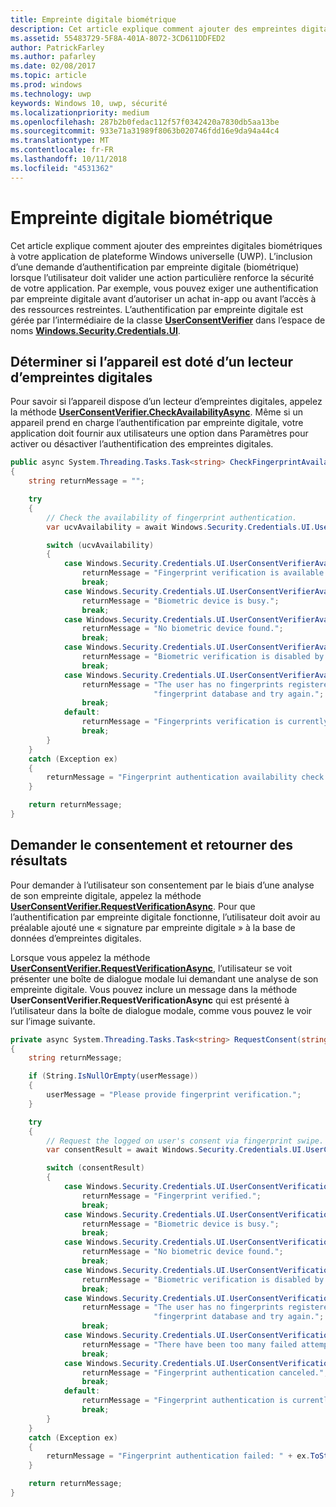 ```yaml
---
title: Empreinte digitale biométrique
description: Cet article explique comment ajouter des empreintes digitales biométriques à votre application de plateforme Windows universelle (UWP).
ms.assetid: 55483729-5F8A-401A-8072-3CD611DDFED2
author: PatrickFarley
ms.author: pafarley
ms.date: 02/08/2017
ms.topic: article
ms.prod: windows
ms.technology: uwp
keywords: Windows 10, uwp, sécurité
ms.localizationpriority: medium
ms.openlocfilehash: 287b2b0fedac112f57f0342420a7830db5aa13be
ms.sourcegitcommit: 933e71a31989f8063b020746fdd16e9da94a44c4
ms.translationtype: MT
ms.contentlocale: fr-FR
ms.lasthandoff: 10/11/2018
ms.locfileid: "4531362"
---
```

# <a name="fingerprint-biometrics"></a>Empreinte digitale biométrique




Cet article explique comment ajouter des empreintes digitales biométriques à votre application de plateforme Windows universelle (UWP). L’inclusion d’une demande d’authentification par empreinte digitale (biométrique) lorsque l’utilisateur doit valider une action particulière renforce la sécurité de votre application. Par exemple, vous pouvez exiger une authentification par empreinte digitale avant d’autoriser un achat in-app ou avant l’accès à des ressources restreintes. L’authentification par empreinte digitale est gérée par l’intermédiaire de la classe [**UserConsentVerifier**](https://msdn.microsoft.com/library/windows/apps/dn279134) dans l’espace de noms [**Windows.Security.Credentials.UI**](https://msdn.microsoft.com/library/windows/apps/hh701356).

## <a name="check-the-device-for-a-fingerprint-reader"></a>Déterminer si l’appareil est doté d’un lecteur d’empreintes digitales


Pour savoir si l’appareil dispose d’un lecteur d’empreintes digitales, appelez la méthode [**UserConsentVerifier.CheckAvailabilityAsync**](https://msdn.microsoft.com/library/windows/apps/dn279138). Même si un appareil prend en charge l’authentification par empreinte digitale, votre application doit fournir aux utilisateurs une option dans Paramètres pour activer ou désactiver l’authentification des empreintes digitales.

```cs
public async System.Threading.Tasks.Task<string> CheckFingerprintAvailability()
{
    string returnMessage = "";

    try
    {
        // Check the availability of fingerprint authentication.
        var ucvAvailability = await Windows.Security.Credentials.UI.UserConsentVerifier.CheckAvailabilityAsync();

        switch (ucvAvailability)
        {
            case Windows.Security.Credentials.UI.UserConsentVerifierAvailability.Available:
                returnMessage = "Fingerprint verification is available.";
                break;
            case Windows.Security.Credentials.UI.UserConsentVerifierAvailability.DeviceBusy:
                returnMessage = "Biometric device is busy.";
                break;
            case Windows.Security.Credentials.UI.UserConsentVerifierAvailability.DeviceNotPresent:
                returnMessage = "No biometric device found.";
                break;
            case Windows.Security.Credentials.UI.UserConsentVerifierAvailability.DisabledByPolicy:
                returnMessage = "Biometric verification is disabled by policy.";
                break;
            case Windows.Security.Credentials.UI.UserConsentVerifierAvailability.NotConfiguredForUser:
                returnMessage = "The user has no fingerprints registered. Please add a fingerprint to the " +
                                "fingerprint database and try again.";
                break;
            default:
                returnMessage = "Fingerprints verification is currently unavailable.";
                break;
        }
    }
    catch (Exception ex)
    {
        returnMessage = "Fingerprint authentication availability check failed: " + ex.ToString();
    }

    return returnMessage;
}
```

## <a name="request-consent-and-return-results"></a>Demander le consentement et retourner des résultats


Pour demander à l’utilisateur son consentement par le biais d’une analyse de son empreinte digitale, appelez la méthode [**UserConsentVerifier.RequestVerificationAsync**](https://msdn.microsoft.com/library/windows/apps/dn279139). Pour que l’authentification par empreinte digitale fonctionne, l’utilisateur doit avoir au préalable ajouté une « signature par empreinte digitale » à la base de données d’empreintes digitales.

Lorsque vous appelez la méthode [**UserConsentVerifier.RequestVerificationAsync**](https://msdn.microsoft.com/library/windows/apps/dn279139), l’utilisateur se voit présenter une boîte de dialogue modale lui demandant une analyse de son empreinte digitale. Vous pouvez inclure un message dans la méthode **UserConsentVerifier.RequestVerificationAsync** qui est présenté à l’utilisateur dans la boîte de dialogue modale, comme vous pouvez le voir sur l’image suivante.

```cs
private async System.Threading.Tasks.Task<string> RequestConsent(string userMessage)
{
    string returnMessage;

    if (String.IsNullOrEmpty(userMessage))
    {
        userMessage = "Please provide fingerprint verification.";
    }

    try
    {
        // Request the logged on user's consent via fingerprint swipe.
        var consentResult = await Windows.Security.Credentials.UI.UserConsentVerifier.RequestVerificationAsync(userMessage);

        switch (consentResult)
        {
            case Windows.Security.Credentials.UI.UserConsentVerificationResult.Verified:
                returnMessage = "Fingerprint verified.";
                break;
            case Windows.Security.Credentials.UI.UserConsentVerificationResult.DeviceBusy:
                returnMessage = "Biometric device is busy.";
                break;
            case Windows.Security.Credentials.UI.UserConsentVerificationResult.DeviceNotPresent:
                returnMessage = "No biometric device found.";
                break;
            case Windows.Security.Credentials.UI.UserConsentVerificationResult.DisabledByPolicy:
                returnMessage = "Biometric verification is disabled by policy.";
                break;
            case Windows.Security.Credentials.UI.UserConsentVerificationResult.NotConfiguredForUser:
                returnMessage = "The user has no fingerprints registered. Please add a fingerprint to the " +
                                "fingerprint database and try again.";
                break;
            case Windows.Security.Credentials.UI.UserConsentVerificationResult.RetriesExhausted:
                returnMessage = "There have been too many failed attempts. Fingerprint authentication canceled.";
                break;
            case Windows.Security.Credentials.UI.UserConsentVerificationResult.Canceled:
                returnMessage = "Fingerprint authentication canceled.";
                break;
            default:
                returnMessage = "Fingerprint authentication is currently unavailable.";
                break;
        }
    }
    catch (Exception ex)
    {
        returnMessage = "Fingerprint authentication failed: " + ex.ToString();
    }

    return returnMessage;
}
```